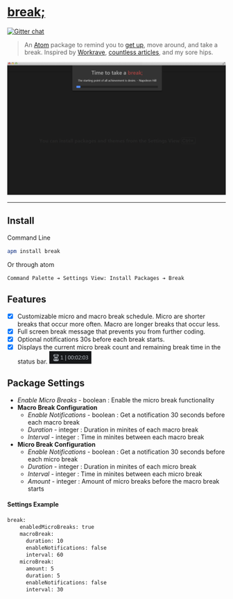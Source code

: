 # [break;](https://atom.io/packages/break)

[![Gitter chat](https://badges.gitter.im/Frozenfire92/break.png)](https://gitter.im/Frozenfire92/break)

> An [Atom](https://atom.io/) package to remind you to [get up](https://www.youtube.com/watch?v=X2W3aG8uizA), move around, and take a break. Inspired by [Workrave](http://www.workrave.org/), [countless articles](https://www.google.ca/#q=sitting+harmful), and my sore hips.

![break screenshot](https://github.com/Frozenfire92/break/raw/master/screenshot.png)

-----


## Install

Command Line
```bash
apm install break
```

Or through atom
```
Command Palette ➔ Settings View: Install Packages ➔ Break
```

## Features

- [x] Customizable micro and macro break schedule. Micro are shorter breaks that occur more often. Macro are longer breaks that occur less.
- [x] Full screen break message that prevents you from further coding.
- [x] Optional notifications 30s before each break starts.
- [x] Displays the current micro break count and remaining break time in the status bar. ![Status Bar Screenshot](https://github.com/Frozenfire92/break/raw/master/screenshot1.png)

## Package Settings

- *Enable Micro Breaks* - boolean :
  Enable the micro break functionality
- **Macro Break Configuration**
  - *Enable Notifications* - boolean :
  Get a notification 30 seconds before each macro break
  - *Duration* - integer :
  Duration in minites of each macro break
  - *Interval* - integer :
  Time in minites between each macro break
- **Micro Break Configuration**
  - *Enable Notifications* - boolean :
  Get a notification 30 seconds before each micro break
  - *Duration* - integer :
  Duration in minites of each micro break
  - *Interval* - integer :
  Time in minites between each micro break
  - *Amount* - integer :
  Amount of micro breaks before the macro break starts

#### Settings Example

```
break:
    enabledMicroBreaks: true
    macroBreak:
      duration: 10
      enableNotifications: false
      interval: 60
    microBreak:
      amount: 5
      duration: 5
      enableNotifications: false
      interval: 30
```

